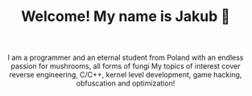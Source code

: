 <div align="center">
  <header>
    <h1>Welcome! My name is Jakub 🍄</h1>
  </header>
  <main>
    <div>I am a programmer and an eternal student from Poland with an endless passion for mushrooms, all forms of fungi My topics of interest cover reverse engineering, C/C++, kernel level development, game hacking, obfuscation and optimization!</div>
  </main>
</div>
